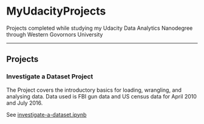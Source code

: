 # MyUdacityProjects
Projects completed while studying my Udacity Data Analytics Nanodegree through Western Govornors University
***
## Projects
### Investigate a Dataset Project
The Project covers the introductory basics for loading, wrangling, and analysing data.
Data used is FBI gun data and US census data for April 2010 and July 2016.

See [investigate-a-dataset.ipynb](investigate-a-dataset.ipynb)

